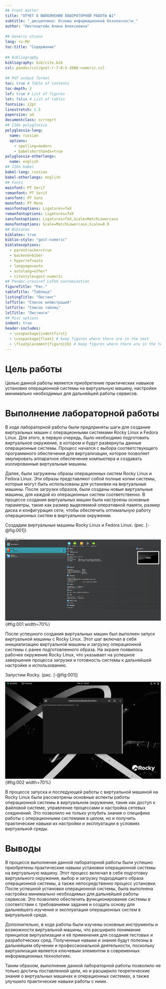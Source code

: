 ```yaml
---
## Front matter
title: "ОТЧЕТ О ВЫПОЛНЕНИИ ЛАБОРАТОРНОЙ РАБОТЫ №1"
subtitle: "_дисциплина: Основы информационной безопасности_"
author: "Лихтенштейн Алина Алексеевна"

## Generic otions
lang: ru-RU
toc-title: "Содержание"

## Bibliography
bibliography: bib/cite.bib
csl: pandoc/csl/gost-r-7-0-5-2008-numeric.csl

## Pdf output format
toc: true # Table of contents
toc-depth: 2
lof: true # List of figures
lot: false # List of tables
fontsize: 12pt
linestretch: 1.5
papersize: a4
documentclass: scrreprt
## I18n polyglossia
polyglossia-lang:
  name: russian
  options:
	- spelling=modern
	- babelshorthands=true
polyglossia-otherlangs:
  name: english
## I18n babel
babel-lang: russian
babel-otherlangs: english
## Fonts
mainfont: PT Serif
romanfont: PT Serif
sansfont: PT Sans
monofont: PT Mono
mainfontoptions: Ligatures=TeX
romanfontoptions: Ligatures=TeX
sansfontoptions: Ligatures=TeX,Scale=MatchLowercase
monofontoptions: Scale=MatchLowercase,Scale=0.9
## Biblatex
biblatex: true
biblio-style: "gost-numeric"
biblatexoptions:
  - parentracker=true
  - backend=biber
  - hyperref=auto
  - language=auto
  - autolang=other*
  - citestyle=gost-numeric
## Pandoc-crossref LaTeX customization
figureTitle: "Рис."
tableTitle: "Таблица"
listingTitle: "Листинг"
lofTitle: "Список иллюстраций"
lotTitle: "Список таблиц"
lolTitle: "Листинги"
## Misc options
indent: true
header-includes:
  - \usepackage{indentfirst}
  - \usepackage{float} # keep figures where there are in the text
  - \floatplacement{figure}{H} # keep figures where there are in the text
---
```


# Цель работы

Целью данной работы является приобретение практических навыков установки операционной системы на виртуальную машину, настройки минимально необходимых для дальнейшей работы сервисов.

# Выполнение лабораторной работы

В ходе лабораторной работы были предприняты шаги для создания виртуальных машин с операционными системами Rocky Linux и Fedora Linux. Для этого, в первую очередь, было необходимо подготовить виртуальное окружение, в котором и будут развернуты данные операционные системы. Процесс начался с выбора соответствующего программного обеспечения для виртуализации, которое позволяет эмулировать аппаратное обеспечение компьютера и создавать изолированные виртуальные машины.

Далее, были загружены образы операционных систем Rocky Linux и Fedora Linux. Эти образы представляют собой полные копии системы, которые могут быть использованы для установки на виртуальные машины. После загрузки образов, были созданы новые виртуальные машины, для каждой из операционных систем соответственно. В процессе создания виртуальных машин были настроены основные параметры, такие как размер выделяемой оперативной памяти, размер диска и конфигурация сети, чтобы обеспечить оптимальную работу операционных систем в виртуальном окружении.

Создадим виртуальные машины Rocky Linux и Fedora Linux. (рис. [-@fig:001])

![Создание виртуальных машин с образами Rocky Linux и Fedora Linux](image/1.png){#fig:001 width=70%}

После успешного создания виртуальных машин был выполнен запуск виртуальной машины с Rocky Linux. Этот шаг включал в себя инициализацию виртуальной машины и загрузку операционной системы с ранее подготовленного образа. На экране появилось рабочее окружение Rocky Linux, что указывает на успешное завершение процесса загрузки и готовность системы к дальнейшей настройке и использованию.

Запустим  Rocky. (рис. [-@fig:001])

![Запуск рабочей виртуальной машины с Rocky Linux](image/2.png){#fig:002 width=70%}

В процессе запуска и последующей работы с виртуальной машиной на Rocky Linux были рассмотрены основные аспекты работы операционной системы в виртуальном окружении, такие как доступ к файловой системе, управление процессами и настройка сетевых соединений. Это позволило не только углубить знания о специфике работы с операционными системами в целом, но и получить практические навыки их настройки и эксплуатации в условиях виртуальной среды.

# Выводы

В процессе выполнения данной лабораторной работы были успешно приобретены практические навыки установки операционной системы на виртуальную машину. Этот процесс включал в себя подготовку виртуального окружения, выбор и загрузку подходящего образа операционной системы, а также непосредственно процесс установки. После успешной установки операционной системы, была выполнена настройка минимально необходимых для дальнейшей работы сервисов. Это позволило обеспечить функционирование системы в соответствии с требованиями задания и создать основу для дальнейшего изучения и эксплуатации операционных систем в виртуальной среде.

Дополнительно, в ходе работы были изучены основные инструменты и возможности виртуальной машины, что расширило понимание принципов виртуализации и её применения для создания тестовых и разработческих сред. Полученные навыки и знания будут полезны в дальнейшем обучении и профессиональной деятельности, поскольку виртуализация является ключевым элементом в современных информационных технологиях.

Таким образом, выполнение данной лабораторной работы позволило не только достичь поставленной цели, но и расширило теоретические знания о виртуальных машинах и операционных системах, а также улучшило практические навыки работы с ними.
